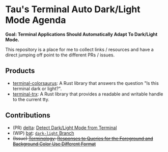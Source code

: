 # Tau's Terminal Auto Dark/Light Mode Agenda

**Goal: Terminal Applications Should Automatically Adapt To Dark/Light Mode.**

This repository is a place for me to collect links / resources and have a direct
jumping off point to the different PRs / issues.

## Products
* [terminal-colorsaurus]: A Rust library that answers the question "Is this terminal dark or light?".
* [terminal-trx]: A Rust library that provides a readable and writable handle to the current tty.

## Contributions
* (PR) [delta]: [Detect Dark/Light Mode from Terminal][delta-pr]
* (WIP) [bat]: [`dark-light` Branch](https://github.com/bash/bat/tree/dark-light)
* ~~(Issue) [Terminology]: [Responses to Queries for the Foreground and Background Color Use Different Format][terminology-issue]~~

[bat]: https://github.com/sharkdp/bat
[delta]: https://github.com/dandavison/delta
[delta-pr]: https://github.com/dandavison/delta/pull/1615
[terminal-colorsaurus]: https://github.com/bash/terminal-colorsaurus
[terminal-trx]: https://github.com/bash/terminal-trx
[terminology]: https://git.enlightenment.org/enlightenment/terminology
[terminology-issue]: https://git.enlightenment.org/enlightenment/terminology/issues/14
